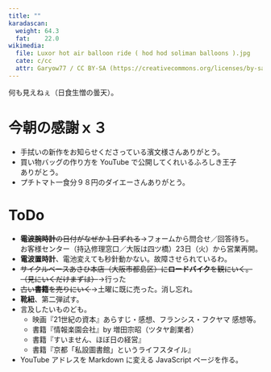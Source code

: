 ```yaml
---
title: ""
karadascan:
  weight: 64.3
  fat:    22.0
wikimedia:
  file: Luxor hot air balloon ride ( hod hod soliman balloons ).jpg
  cate: c/cc
  attr: Garyow77 / CC BY-SA (https://creativecommons.org/licenses/by-sa/4.0)
---
```


何も見えねぇ（日食生憎の曇天）。


# 今朝の感謝ｘ３

* 手拭いの新作をお知らせくださっている濱文様さんありがとう。
* 買い物バッグの作り方を YouTube で公開してくれいるふろしき王子  
  ありがとう。
* プチトマト一食分９８円のダイエーさんありがとう。


# ToDo

* ~~**電波腕時計**の日付がなぜか１日ずれる~~->フォームから問合せ／回答待ち。  
  お客様センター（持込修理窓口／大阪は四ツ橋）23日（火）から営業再開。
* **電波置時計**、電池変えても秒針動かない。故障させられているわ。
* ~~サイクルベースあさひ本店（大阪市都島区）に**ロードバイク**を観にいく。  
  （見にいくだけまずは）~~->行った
* ~~古い**書籍**を売りにいく~~->土曜に既に売った。消し忘れ。
* **靴紐**、第二弾試す。
* 言及したいものども。
  * 映画『21世紀の資本』あらすじ・感想、フランシス・フクヤマ 感想等。
  * 書籍『情報楽園会社』by 増田宗昭（ツタヤ創業者）
  * 書籍『すいません、ほぼ日の経営』
  * 書籍『京都「私設圖書館」というライフスタイル』
* YouTube アドレスを Markdown に変える JavaScript ページを作る。
